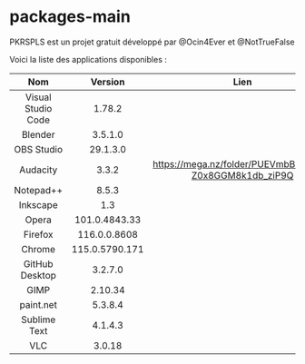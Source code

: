 # packages-main

PKRSPLS est un projet gratuit développé par @Ocin4Ever et @NotTrueFalse

Voici la liste des applications disponibles :

| Nom | Version | Lien | Remarque |
| :-: | :-: | :-: | :-: |
| Visual Studio Code | 1.78.2 |
| Blender | 3.5.1.0 |
| OBS Studio | 29.1.3.0 |
| Audacity | 3.3.2 | https://mega.nz/folder/PUEVmbBR#mCz-Z0x8GGM8k1db_ziP9Q |
| Notepad++ | 8.5.3 |
|Inkscape | 1.3 |
| Opera | 101.0.4843.33 |
| Firefox | 116.0.0.8608 |
| Chrome | 115.0.5790.171 |
| GitHub Desktop | 3.2.7.0 |
| GIMP | 2.10.34 |
| paint.net | 5.3.8.4 |
| Sublime Text | 4.1.4.3 |
| VLC | 3.0.18 |
